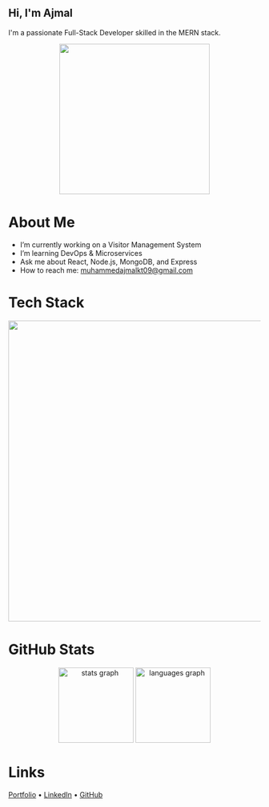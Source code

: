 ##  Hi, I'm Ajmal
I'm a passionate Full-Stack Developer skilled in the MERN stack.
<div align="center">
  <img src="https://media4.giphy.com/media/v1.Y2lkPTc5MGI3NjExcnVhZHJ4cWczaWczbGh5eTlkcXgyaDM0bXNicXY5eHlsYXEwdGVhZCZlcD12MV9pbnRlcm5hbF9naWZfYnlfaWQmY3Q9Zw/G3vpyZ47YD824yuOB0/giphy.gif"  width="300" />
</div>

# About Me
-  I’m currently working on a Visitor Management System
-  I’m learning DevOps & Microservices
-  Ask me about React, Node.js, MongoDB, and Express
-  How to reach me: muhammedajmalkt09@gmail.com



# Tech Stack

<p align="center">
  <a href="https://skillicons.dev" align="center">
      <img src="https://skillicons.dev/icons?i=html,css,js,react,redux,next,tailwind,nodejs,express,mongodb,postgres,docker,git,figma,firebase"   width="600" />
  </a>
</p>



# GitHub Stats
<div align="center">
  <img src="https://github-readme-stats.vercel.app/api?username=muhammedajmalkt&hide_title=false&hide_rank=false&show_icons=true&include_all_commits=true&count_private=true&disable_animations=false&theme=dracula&locale=en&hide_border=false&order=1" height="150" alt="stats graph"  />
  <img src="https://github-readme-stats.vercel.app/api/top-langs?username=muhammedajmalkt&locale=en&hide_title=false&layout=compact&card_width=320&langs_count=5&theme=dracula&hide_border=false&order=2" height="150" alt="languages graph"  />
</div>

# Links
[Portfolio](https://ajmalkt.netlify.app/) • [LinkedIn](https://linkedin.com/in/ajmalkt) • [GitHub](https://github.com/ajmalkt)

